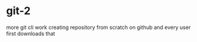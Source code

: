 # git-2
more git cli work creating repository from scratch on github and every user first downloads that 
